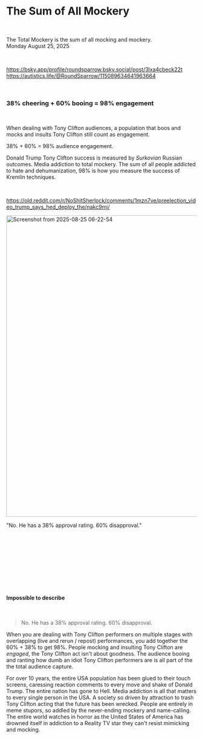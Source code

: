 # The Sum of All Mockery 

&nbsp;

The Total Mockery is the sum of all mocking and mockery.      
Monday August 25, 2025

&nbsp;

https://bsky.app/profile/roundsparrow.bsky.social/post/3lxa4cbeck22t    
https://autistics.life/@RoundSparrow/115089634641963664   

&nbsp;

### 38% cheering + 60% booing = 98% engagement

&nbsp;

When dealing with Tony Clifton audiences, a population that boos and mocks and insults Tony Clifton still count as engagement.

38% + 60% = 98% audience engagement.

Donald Trump Tony Clifton success is measured by *Surkovian* Russian outcomes. Media addiction to total mockery. The sum of all people addicted to hate and dehumanization, 98% is how you measure the success of Kremlin techniques.

&nbsp;

https://old.reddit.com/r/NoShitSherlock/comments/1mzn7ve/preelection_video_trump_says_hed_deploy_the/nakc9mj/

<img width="1226" height="798" alt="Screenshot from 2025-08-25 06-22-54" src="https://github.com/user-attachments/assets/bbb62dc3-b177-425b-bf8d-75be6b7e9d78" />

"No. He has a 38% approval rating. 60% disapproval."

&nbsp;

&nbsp;

&nbsp;

&nbsp;

&nbsp;

#### Impossible to describe

&nbsp;

> No. He has a 38% approval rating. 60% disapproval.

When you are dealing with Tony Clifton performers on multiple stages with overlapping (live and rerun / repost) performances, you add together the 60% + 38% to get 98%. People mocking and insulting Tony Clifton are *engaged*, the Tony Clifton act isn't about goodness. The audience booing and ranting how dumb an idiot Tony Clifton performers are is all part of the the total audience capture.

For over 10 years, the entire USA population has been glued to their touch screens, caressing reaction comments to every move and shake of Donald Trump. The entire nation has gone to Hell. Media addiction is all that matters to every single person in the USA. A society so driven by attraction to trash Tony Clifton acting that the future has been wrecked. People are entirely in meme stupors, so addled by the never-ending mockery and name-calling. The entire world watches in horror as the United States of America has drowned itself in addiction to a Reality TV star they can't resist mimicking and mocking.
